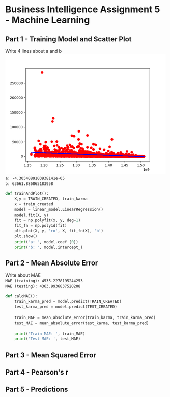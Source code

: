 # Business Intelligence Assignment 5 - Machine Learning

## Part 1   - Training Model and Scatter Plot
Write 4 lines about a and b  
![Scatter Plot of Data](HackerNewsPlot.png)  
`a: -4.3054089103938141e-05`  
`b: 63661.886865183958`  
```python
def trainAndPlot():
    X,y = TRAIN_CREATED, train_karma
    x = train_created
    model = linear_model.LinearRegression()
    model.fit(X, y)
    fit = np.polyfit(x, y, deg=1)
    fit_fn = np.poly1d(fit)
    plt.plot(X, y, 'ro', X, fit_fn(X), 'b')
    plt.show()
    print("a: ", model.coef_[0])
    print("b: ", model.intercept_)
```
## Part 2 - Mean Absolute Error
Write about MAE  
`MAE (training): 4535.2278195244253`   
`MAE (testing): 4363.9936837520208`  
```python
def calcMAE():
    train_karma_pred = model.predict(TRAIN_CREATED)
    test_karma_pred = model.predict(TEST_CREATED)
    
    train_MAE = mean_absolute_error(train_karma, train_karma_pred)
    test_MAE = mean_absolute_error(test_karma, test_karma_pred)
    
    print('Train MAE: ', train_MAE)
    print('Test MAE: ', test_MAE)
```
## Part 3 - Mean Squared Error

## Part 4 - Pearson's r

## Part 5 - Predictions

